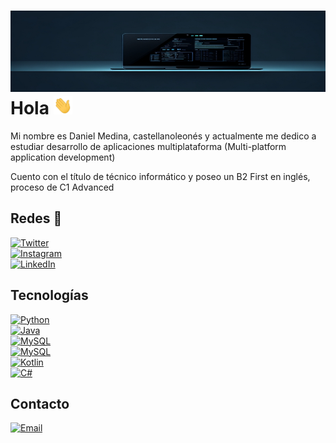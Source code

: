 # ![](https://raw.githubusercontent.com/Danim299/Danim299/master/Banner-GitHub.jpg)Hola <img src="https://raw.githubusercontent.com/Danim299/Danim299/master/wave.gif" width="30px">

Mi nombre es Daniel Medina, castellanoleonés y actualmente me dedico a estudiar desarrollo de aplicaciones multiplataforma (Multi-platform application development)

Cuento con el título de técnico informático y poseo un B2 First en inglés, proceso de C1 Advanced

## Redes 📱
[![Twitter](https://img.shields.io/badge/Twitter-@Danim299-1DA1F2?style=for-the-badge&logo=twitter)](https://twitter.com/danim299)
<br>
[![Instagram](https://img.shields.io/badge/Instagram-@Danim__299-E4405F?style=for-the-badge&logo=instagram&logoColor)](https://www.instagram.com/danim_299)
<br>
[![LinkedIn](https://img.shields.io/badge/LinkedIn-Daniel_Medina-0077B5?style=for-the-badge&logo=linkedin)](https://www.linkedin.com/in/daniel-medina-cubero-57165a155/)
<br>

## Tecnologías
[![Python](https://img.shields.io/badge/Python-FFED33?style=for-the-badge&logo=python)]()
<br>
[![Java](https://img.shields.io/badge/Java-33FFE0?style=for-the-badge&logo=java)]()
<br>
[![MySQL](https://img.shields.io/badge/MySQL-B358FD?style=for-the-badge&logo=mysql&logoColor=white)]()
<br>
[![MySQL](https://img.shields.io/badge/Oracle-9FFE40?style=for-the-badge&logo=Oracle&logoColor=white)]()
<br>
[![Kotlin](https://img.shields.io/badge/Kotlin-FA7D63?style=for-the-badge&logo=kotlin)]()
<br>
[![C#](https://img.shields.io/badge/-FC6F90?style=for-the-badge&logo=C#)]()

## Contacto
[![Email](https://img.shields.io/badge/dm46688@gmail.com-email_personal-e28743?style=for-the-badge&logo=gmail)](mailto:dm46688@gmail.com)
